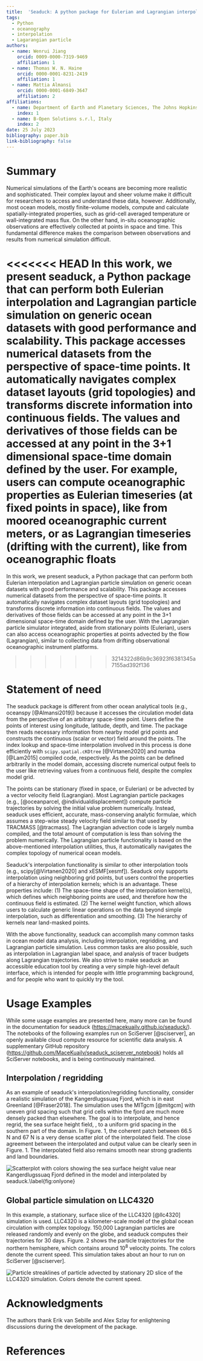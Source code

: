 ```yaml
---
title:  'Seaduck: A python package for Eulerian and Lagrangian interpolation on ocean datasets'
tags:
  - Python
  - oceanography
  - interpolation
  - Lagarangian particle
authors:
  - name: Wenrui Jiang
    orcid: 0009-0000-7319-9469
    affiliation: 1
  - name: Thomas W. N. Haine
    orcid: 0000-0001-8231-2419
    affiliation: 1
  - name: Mattia Almansi
    orcid: 0000-0001-6849-3647
    affiliation: 2
affiliations:
  - name: Department of Earth and Planetary Sciences, The Johns Hopkins University
    index: 1
  - name: B-Open Solutions s.r.l, Italy
    index: 2
date: 25 July 2023
bibliography: paper.bib
link-bibliography: false
---
```


# Summary

Numerical simulations of the Earth's oceans are becoming more realistic and sophisticated. Their complex layout and sheer volume make it difficult for researchers to access and understand these data, however. Additionally, most ocean models, mostly finite-volume models, compute and calculate spatially-integrated properties, such as grid-cell averaged temperature or wall-integrated mass flux. On the other hand, in-situ oceanographic observations are effectively collected at points in space and time. This fundamental difference makes the comparison between observations and results from numerical simulation difficult.

<<<<<<< HEAD
In this work, we present seaduck, a Python package that can perform both Eulerian interpolation and Lagrangian particle simulation on generic ocean datasets with good performance and scalability. This package accesses numerical datasets from the perspective of space-time points. It automatically navigates complex dataset layouts (grid topologies) and transforms discrete information into continuous fields. The values and derivatives of those fields can be accessed at any point in the 3+1 dimensional space-time domain defined by the user. For example, users can compute oceanographic properties as Eulerian timeseries (at fixed points in space), like from moored oceanographic current meters, or as Lagrangian timeseries (drifting with the current), like from oceanographic floats
=======
In this work, we present seaduck, a Python package that can perform both Eulerian interpolation and Lagrangian particle simulation on generic ocean datasets with good performance and scalability. This package accesses numerical datasets from the perspective of space-time points. It automatically navigates complex dataset layouts (grid topologies) and transforms discrete information into continuous fields. The values and derivatives of those fields can be accessed at any point in the 3+1 dimensional space-time domain defined by the user.
With the Lagrangian particle simulator integrated, aside from stationary points (Eulerian), users can also access oceanographic properties at points advected by the flow (Lagrangian), similar to collecting data from drifting observational oceanographic instrument platforms.
>>>>>>> 3214322d86b9c36923f6381345a7155ad392f136

# Statement of need

The seaduck package is different from other ocean analytical tools (e.g., oceanspy [@Almansi2019]) because it accesses the circulation model data from the perspective of an arbitrary space-time point. Users define the points of interest using longitude, latitude, depth, and time. The package then reads necessary information from nearby model grid points and constructs the continuous (scalar or vector) field around the points. The index lookup and space-time interpolation involved in this process is done efficiently with `scipy.spatial.cKDtree` [@Virtanen2020] and numba [@Lam2015] compiled code, respectively. As the points can be defined arbitrarily in the model domain, accessing discrete numerical output feels to the user like retrieving values from a continuous field, despite the complex model grid.

The points can be stationary (fixed in space, or Eulerian) or be advected by a vector velocity field (Lagrangian). Most Lagrangian particle packages (e.g., [@oceanparcel, @individualdisplacement]) compute particle trajectories by solving the initial value problem numerically. Instead, seaduck uses efficient, accurate, mass-conserving analytic formulae, which assumes a step-wise steady velocity field similar to that used by TRACMASS [@tracmass]. The Lagrangian advection code is largely numba compiled, and the total amount of computation is less than solving the problem numerically. The Lagrangian particle functionality is based on the above-mentioned interpolation utilities, thus, it automatically navigates the complex topology of numerical ocean models.

Seaduck's interpolation functionality is similar to other interpolation tools (e.g., scipy[@Virtanen2020] and xESMF[xesmf]).
Seaduck only supports interpolation using neighboring grid points, but users control the properties of a hierarchy of interpolation kernels; which is an advantage. These properties include: (1) The space-time shape of the interpolation kernel(s), which defines which neighboring points are used, and therefore how the continuous field is estimated. (2) The kernel weight function, which allows users to calculate generic linear operations on the data beyond simple interpolation, such as differentiation and smoothing. (3) The hierarchy of kernels near land-masked points.

With the above functionality, seaduck can accomplish many common tasks in ocean model data analysis, including interpolation, regridding, and Lagrangian particle simulation. Less common tasks are also possible, such as interpolation in Lagrangian label space, and analysis of tracer budgets along Lagrangian trajectories. We also strive to make seaduck an accessible education tool by creating a very simple high-level default interface, which is intended for people with little programming background, and for people who want to quickly try the tool.

# Usage Examples

While some usage examples are presented here, many more can be found in the documentation for seaduck (https://macekuailv.github.io/seaduck/). The notebooks of the following examples run on SciServer [@sciserver], an openly available cloud compute resource for scientific data analysis. A supplementary GitHub repository (https://github.com/MaceKuailv/seaduck_sciserver_notebook) holds all SciServer notebooks, and is being continuously maintained.

## Interpolation / regridding

As an example of seaduck's interpolation/regridding functionality,  consider a realistic simulation of the Kangerdlugssuaq Fjord, which is  in east Greenland [@Fraser2018]. The simulation uses the MITgcm [@mitgcm] with uneven grid spacing such that grid cells within the fjord are much more densely packed than elsewhere. The goal is to interpolate, and  hence regrid, the sea surface height field, , to a uniform grid spacing in the southern part of the domain. In  Figure. 1, the coherent patch between 66.5 N and 67 N is a very dense  scatter plot of the interpolated  field.  The close agreement between the interpolated and output value  can be clearly seen in Figure. 1. The interpolated field also remains  smooth near strong gradients and land boundaries.

![Scatterplot with colors showing the sea surface height value near Kangerdlugssuaq Fjord defined in the model and interpolated by seaduck.\label{fig:onlyone}](https://github.com/MaceKuailv/seaduck_sciserver_notebook/blob/master/stable_images/Fjord_29_0.png?raw=true)

## Global particle simulation on LLC4320

In this example, a stationary, surface slice of the LLC4320 [@llc4320] simulation is used. LLC4320 is a kilometer-scale model of the global ocean circulation with complex topology. 150,000 Lagrangian particles are released randomly and evenly on the globe, and seaduck computes their trajectories for 30 days. Figure. 2 shows the particle trajectories for the northern hemisphere, which contains around 10$^8$ velocity points. The colors denote the current speed. This simulation takes about an hour to run on SciServer [@sciserver].

![Particle streaklines of particle advected by stationary 2D slice of the LLC4320 simulation. Colors denote the current speed.](https://github.com/MaceKuailv/seaduck_sciserver_notebook/blob/master/stable_images/LLC4320_29_2.png?raw=true)

# Acknowledgments

The authors thank Erik van Sebille and Alex Szlay for enlightening discussions during the development of the package.

# References
